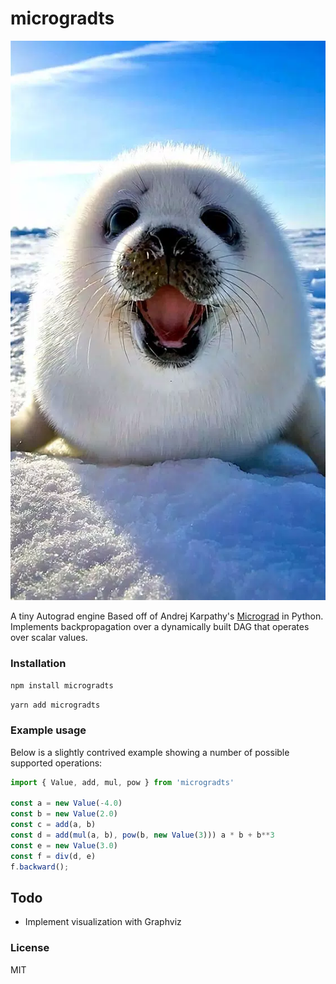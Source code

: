 
# microgradts

![seal](seal.webp)

A tiny Autograd engine Based off of Andrej Karpathy's [Micrograd](https://github.com/karpathy/micrograd/tree/master) in Python. Implements backpropagation over a dynamically built DAG that operates over scalar values.

### Installation

```bash
npm install microgradts
```
```bash
yarn add microgradts
```

### Example usage

Below is a slightly contrived example showing a number of possible supported operations:

```typescript
import { Value, add, mul, pow } from 'microgradts'

const a = new Value(-4.0)
const b = new Value(2.0)
const c = add(a, b)
const d = add(mul(a, b), pow(b, new Value(3))) a * b + b**3
const e = new Value(3.0)
const f = div(d, e)
f.backward();
```

## Todo
- Implement visualization with Graphviz

### License

MIT
